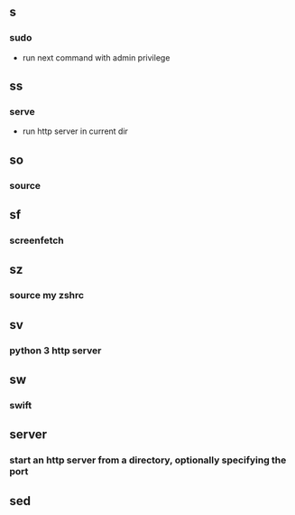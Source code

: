 
## s

### sudo

- run next command with admin privilege

## ss

### serve

- run http server in current dir

## so

### source

## sf

### screenfetch

## sz

### source my zshrc

## sv

### python 3 http server

## sw

### swift

## server

### start an http server from a directory, optionally specifying the port

## sed


